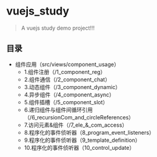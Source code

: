 # vuejs_study

> A vuejs study demo project!!!

## 目录
* 组件应用（src/views/component_usage）
    * 1.组件注册（/1_component_reg）
    * 2.组件通信（/2_component_chat）
    * 3.动态组件（/3_component_dynamic）
    * 4.异步组件（/4_component_async）
    * 5.组件插槽（/5_component_slot）
    * 6.递归组件与组件间循环引用（/6_recursionCom_and_circleReferences）
    * 7.访问元素&组件（/7_ele_&_com_access）
    * 8.程序化的事件侦听器（8_program_event_listeners）
    * 9.程序化的事件侦听器（9_template_definition）
    * 10.程序化的事件侦听器（10_control_update）